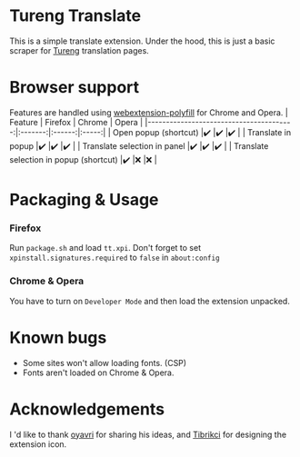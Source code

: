 # Tureng Translate
This is a simple translate extension. Under the hood, this is just a basic scraper for [Tureng](https://tureng.com) translation pages.

# Browser support
Features are handled using [webextension-polyfill](https://github.com/mozilla/webextension-polyfill) for Chrome and Opera.
| Feature                                 | Firefox | Chrome | Opera |
|----------------------------------------:|:-------:|:------:|:-----:|
| Open popup (shortcut)                   |✔️        |✔️       |✔️      |
| Translate in popup                      |✔️        |✔️       |✔️      |
| Translate selection in panel            |✔️        |✔️       |✔️      |
| Translate selection in popup (shortcut) |✔️        |❌      |❌     |

# Packaging & Usage
### Firefox
Run `package.sh` and load `tt.xpi`. Don't forget to set `xpinstall.signatures.required` to `false` in `about:config`
### Chrome & Opera
You have to turn on `Developer Mode` and then load the extension unpacked.

# Known bugs
* Some sites won't allow loading fonts. (CSP) 
* Fonts aren't loaded on Chrome & Opera.

# Acknowledgements
I 'd like to thank [oyavri](https://github.com/oyavri) for sharing his ideas, and [Tibrikci](https://github.com/Tibrikci) for designing the extension icon.
